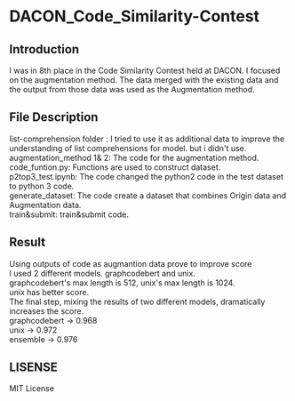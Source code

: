 # DACON_Code_Similarity-Contest
## Introduction
I was in 8th place in the Code Similarity Contest held at DACON.
I focused on the augmentation method.
The data merged with the existing data and the output from those data was used as the Augmentation method.

## File Description
list-comprehension folder : I tried to use it as additional data to improve the understanding of list comprehensions for model.
                            but i didn't use.<br>
augmentation_method 1& 2: The code for the augmentation method.<br>
code_funtion.py: Functions are used to construct dataset.<br>
p2top3_test.ipynb: The code changed the python2 code in the test dataset to python 3 code.<br>
generate_dataset: The code create a dataset that combines Origin data and Augmentation data.<br>
train&submit: train&submit code. 

## Result
Using outputs of code as augmantion data prove to improve score <br>
I used 2 different models. graphcodebert and unix.<br>
graphcodebert's max length is 512, unix's max length is 1024.<br>
unix has better score. <br>
The final step, mixing the results of two different models, dramatically increases the score.<br>
graphcodebert -> 0.968<br>
unix -> 0.972<br>
ensemble -> 0.976

## LISENSE
MIT License
